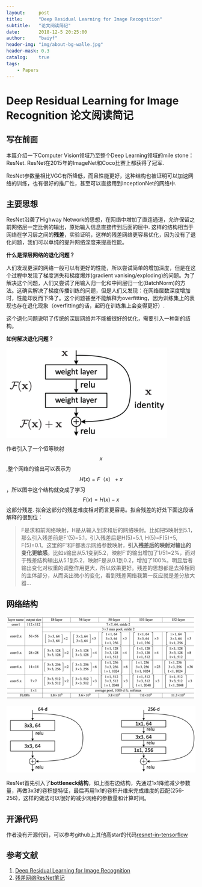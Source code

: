 ```yaml
---
layout:     post
title:      "Deep Residual Learning for Image Recognition"
subtitle:   "论文阅读简记"
date:       2018-12-5 20:25:00
author:     "baiyf"
header-img: "img/about-bg-walle.jpg"
header-mask: 0.3
catalog:    true
tags:
    - Papers
---
```


# Deep Residual Learning for Image Recognition 论文阅读简记



## 写在前面

本篇介绍一下Computer Vision领域乃至整个Deep Learning领域的mile stone：ResNet. ResNet在2015年的ImageNet和Coco比赛上都获得了冠军.

ResNet参数量相比VGG有所降低，而且性能更好，这种结构也被证明可以加速网络的训练，也有很好的推广性，甚至可以直接用到InceptionNet的网络中.

## 主要思想

ResNet沿袭了Highway Network的思想，在网络中增加了直连通道，允许保留之前网络层一定比例的输出，原始输入信息直接传到后面的层中. 这样的结构相当于网络在学习层之间的**残差**，实验证明，这样的残差网络更容易优化，因为没有了退化问题，我们可以单纯的提升网络深度来提高性能。

**什么是深层网络的退化问题？**

人们发现更深的网络一般可以有更好的性能，所以尝试简单的增加深度，但是在这个过程中发现了梯度消失和梯度爆炸(gradient vanising/exploding)的问题。为了解决这个问题，人们又尝试了用输入归一化和中间层归一化(BatchNorm)的方法。这确实解决了梯度传播训练的问题，但是人们又发现：在网络层数深度增加时，性能却反而下降了。这个问题甚至不能解释为overfitting，因为训练集上的表现也存在退化现象（overfitting的话，起码在训练集上会变得更好）.

这个退化问题说明了传统的深层网络并不能被很好的优化，需要引入一种新的结构。

**如何解决退化问题？**

![resblock](/img/post/resblock.png)

作者引入了一个恒等映射$$x$$,整个网络的输出可以表示为$$H(x)=F（x）+x$$，所以图中这个结构就变成了学习$$F(x)=H(x)-x$$这部分残差. 拟合这部分的残差难度相对而言更容易。拟合残差的好处下面这段话解释的很到位：

>F是求和前网络映射，H是从输入到求和后的网络映射。比如把5映射到5.1，那么引入残差前是F'(5)=5.1，引入残差后是H(5)=5.1, H(5)=F(5)+5, F(5)=0.1。这里的F'和F都表示网络参数映射，**引入残差后的映射对输出的变化更敏感**。比如s输出从5.1变到5.2，映射F'的输出增加了1/51=2%，而对于残差结构输出从5.1到5.2，映射F是从0.1到0.2，增加了100%。明显后者输出变化对权重的调整作用更大，所以效果更好。残差的思想都是去掉相同的主体部分，从而突出微小的变化，看到残差网络我第一反应就是差分放大器...

## 网络结构

![res_arch](/img/post/res_arch.png)

![res_block](/img/post/res_block.png)

ResNet首先引入了**bottleneck结构**，如上图右边结构，先通过1x1降维减少参数量，再做3x3的卷积提特征，最后再用1x1的卷积升维来完成维度的匹配(256-256)，这样的做法可以很好的减少网络的参数量和计算时间。

## 开源代码

作者没有开源代码，可以参考github上其他高star的代码[resnet-in-tensorflow](https://github.com/wenxinxu/resnet-in-tensorflow)

## 参考文献

1. [Deep Residual Learning for Image Recognition](https://arxiv.org/pdf/1512.03385.pdf)
2. [残差网络ResNet笔记](https://www.cnblogs.com/alanma/p/6877166.html)

